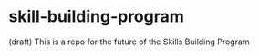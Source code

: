 skill-building-program
======================

(draft) This is a repo for the future of the Skills Building Program
